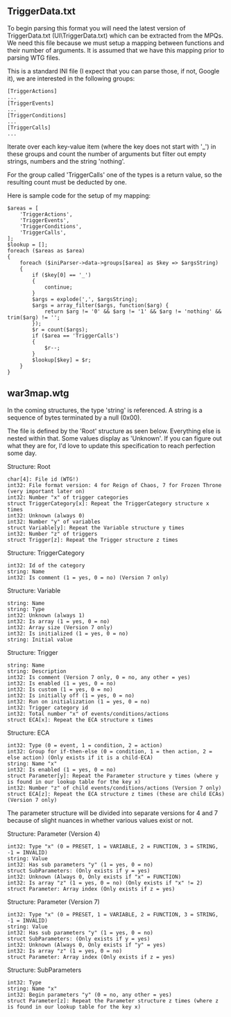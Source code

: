 ## TriggerData.txt

To begin parsing this format you will need the latest version of TriggerData.txt (UI\TriggerData.txt) which can be extracted from the MPQs. We need this file because we must setup a mapping between functions and their number of arguments. It is assumed that we have this mapping prior to parsing WTG files.

This is a standard INI file (I expect that you can parse those, if not, Google it), we are interested in the following groups:

```
[TriggerActions]
...
[TriggerEvents]
...
[TriggerConditions]
...
[TriggerCalls]
...
```

Iterate over each key-value item (where the key does not start with '_') in these groups and count the number of arguments but filter out empty strings, numbers and the string 'nothing'.

For the group called 'TriggerCalls' one of the types is a return value, so the resulting count must be deducted by one.

Here is sample code for the setup of my mapping:
```
$areas = [
    'TriggerActions',
    'TriggerEvents',
    'TriggerConditions',
    'TriggerCalls',
];
$lookup = [];
foreach ($areas as $area)
{
    foreach ($iniParser->data->groups[$area] as $key => $argsString)
    {
        if ($key[0] == '_')
        {
            continue;
        }
        $args = explode(',', $argsString);
        $args = array_filter($args, function($arg) {
            return $arg != '0' && $arg != '1' && $arg != 'nothing' && trim($arg) != '';
        });
        $r = count($args);
        if ($area == 'TriggerCalls')
        {
            $r--;
        }
        $lookup[$key] = $r;
    }
}
```

## war3map.wtg

In the coming structures, the type 'string' is referenced. A string is a sequence of bytes terminated by a null (0x00).

The file is defined by the 'Root' structure as seen below. Everything else is nested within that. Some values display as 'Unknown'. If you can figure out what they are for, I'd love to update this specification to reach perfection some day.

Structure: Root
```
char[4]: File id (WTG!)
int32: File format version: 4 for Reign of Chaos, 7 for Frozen Throne (very important later on)
int32: Number "x" of trigger categories
struct TriggerCategory[x]: Repeat the TriggerCategory structure x times
int32: Unknown (always 0)
int32: Number "y" of variables
struct Variable[y]: Repeat the Variable structure y times
int32: Number "z" of triggers
struct Trigger[z]: Repeat the Trigger structure z times
```


Structure: TriggerCategory
```
int32: Id of the category
string: Name
int32: Is comment (1 = yes, 0 = no) (Version 7 only)
```


Structure: Variable
```
string: Name
string: Type
int32: Unknown (always 1)
int32: Is array (1 = yes, 0 = no)
int32: Array size (Version 7 only)
int32: Is initialized (1 = yes, 0 = no)
string: Initial value
```


Structure: Trigger
```
string: Name
string: Description
int32: Is comment (Version 7 only, 0 = no, any other = yes)
int32: Is enabled (1 = yes, 0 = no)
int32: Is custom (1 = yes, 0 = no)
int32: Is initially off (1 = yes, 0 = no)
int32: Run on initialization (1 = yes, 0 = no)
int32: Trigger category id
int32: Total number "x" of events/conditions/actions
struct ECA[x]: Repeat the ECA structure x times
```


Structure: ECA
```
int32: Type (0 = event, 1 = condition, 2 = action)
int32: Group for if-then-else (0 = condition, 1 = then action, 2 = else action) (Only exists if it is a child-ECA)
string: Name "x"
int32: Is enabled (1 = yes, 0 = no)
struct Parameter[y]: Repeat the Parameter structure y times (where y is found in our lookup table for the key x)
int32: Number "z" of child events/conditions/actions (Version 7 only)
struct ECA[z]: Repeat the ECA structure z times (these are child ECAs) (Version 7 only)
```


The parameter structure will be divided into separate versions for 4 and 7 because of slight nuances in whether various values exist or not.

Structure: Parameter (Version 4)
```
int32: Type "x" (0 = PRESET, 1 = VARIABLE, 2 = FUNCTION, 3 = STRING, -1 = INVALID)
string: Value
int32: Has sub parameters "y" (1 = yes, 0 = no)
struct SubParameters: (Only exists if y = yes)
int32: Unknown (Always 0, Only exists if "x" = FUNCTION)
int32: Is array "z" (1 = yes, 0 = no) (Only exists if "x" != 2)
struct Parameter: Array index (Only exists if z = yes)
```


Structure: Parameter (Version 7)
```
int32: Type "x" (0 = PRESET, 1 = VARIABLE, 2 = FUNCTION, 3 = STRING, -1 = INVALID)
string: Value
int32: Has sub parameters "y" (1 = yes, 0 = no)
struct SubParameters: (Only exists if y = yes)
int32: Unknown (Always 0, Only exists if "y" = yes)
int32: Is array "z" (1 = yes, 0 = no)
struct Parameter: Array index (Only exists if z = yes)
```


Structure: SubParameters
```
int32: Type
string: Name "x"
int32: Begin parameters "y" (0 = no, any other = yes)
struct Parameter[z]: Repeat the Parameter structure z times (where z is found in our lookup table for the key x)
```
